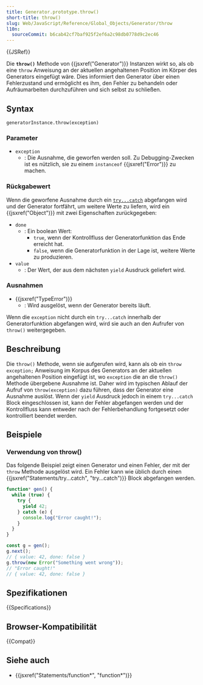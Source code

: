 ```yaml
---
title: Generator.prototype.throw()
short-title: throw()
slug: Web/JavaScript/Reference/Global_Objects/Generator/throw
l10n:
  sourceCommit: b6cab42cf7baf925f2ef6a2c98db0778d9c2ec46
---
```


{{JSRef}}

Die **`throw()`** Methode von {{jsxref("Generator")}} Instanzen wirkt so, als ob eine `throw` Anweisung an der aktuellen angehaltenen Position im Körper des Generators eingefügt wäre. Dies informiert den Generator über einen Fehlerzustand und ermöglicht es ihm, den Fehler zu behandeln oder Aufräumarbeiten durchzuführen und sich selbst zu schließen.

## Syntax

<!-- Wir fügen normalerweise nicht das Subjekt "generatorInstance" für Methoden hinzu. Es ist jedoch hier notwendig, da "throw" ein Schlüsselwort ist und es sonst ungültige Syntax wäre. -->

```js-nolint
generatorInstance.throw(exception)
```

### Parameter

- `exception`
  - : Die Ausnahme, die geworfen werden soll. Zu Debugging-Zwecken ist es nützlich, sie zu einem `instanceof` {{jsxref("Error")}} zu machen.

### Rückgabewert

Wenn die geworfene Ausnahme durch ein [`try...catch`](/de/docs/Web/JavaScript/Reference/Statements/try...catch) abgefangen wird und der Generator fortfährt, um weitere Werte zu liefern, wird ein {{jsxref("Object")}} mit zwei Eigenschaften zurückgegeben:

- `done`
  - : Ein boolean Wert:
    - `true`, wenn der Kontrollfluss der Generatorfunktion das Ende erreicht hat.
    - `false`, wenn die Generatorfunktion in der Lage ist, weitere Werte zu produzieren.
- `value`
  - : Der Wert, der aus dem nächsten `yield` Ausdruck geliefert wird.

### Ausnahmen

- {{jsxref("TypeError")}}
  - : Wird ausgelöst, wenn der Generator bereits läuft.

Wenn die `exception` nicht durch ein `try...catch` innerhalb der Generatorfunktion abgefangen wird, wird sie auch an den Aufrufer von `throw()` weitergegeben.

## Beschreibung

Die `throw()` Methode, wenn sie aufgerufen wird, kann als ob ein `throw exception;` Anweisung im Korpus des Generators an der aktuellen angehaltenen Position eingefügt ist, wo `exception` die an die `throw()` Methode übergebene Ausnahme ist. Daher wird im typischen Ablauf der Aufruf von `throw(exception)` dazu führen, dass der Generator eine Ausnahme auslöst. Wenn der `yield` Ausdruck jedoch in einem `try...catch` Block eingeschlossen ist, kann der Fehler abgefangen werden und der Kontrollfluss kann entweder nach der Fehlerbehandlung fortgesetzt oder kontrolliert beendet werden.

## Beispiele

### Verwendung von throw()

Das folgende Beispiel zeigt einen Generator und einen Fehler, der mit der `throw` Methode ausgelöst wird. Ein Fehler kann wie üblich durch einen {{jsxref("Statements/try...catch", "try...catch")}} Block abgefangen werden.

```js
function* gen() {
  while (true) {
    try {
      yield 42;
    } catch (e) {
      console.log("Error caught!");
    }
  }
}

const g = gen();
g.next();
// { value: 42, done: false }
g.throw(new Error("Something went wrong"));
// "Error caught!"
// { value: 42, done: false }
```

## Spezifikationen

{{Specifications}}

## Browser-Kompatibilität

{{Compat}}

## Siehe auch

- {{jsxref("Statements/function*", "function*")}}
